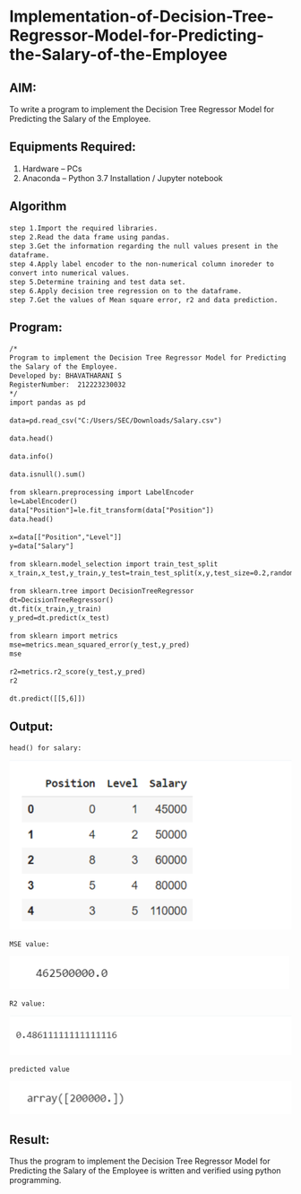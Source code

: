 # Implementation-of-Decision-Tree-Regressor-Model-for-Predicting-the-Salary-of-the-Employee

## AIM:
To write a program to implement the Decision Tree Regressor Model for Predicting the Salary of the Employee.

## Equipments Required:
1. Hardware – PCs
2. Anaconda – Python 3.7 Installation / Jupyter notebook

## Algorithm
```
step 1.Import the required libraries. 
step 2.Read the data frame using pandas. 
step 3.Get the information regarding the null values present in the dataframe. 
step 4.Apply label encoder to the non-numerical column inoreder to convert into numerical values. 
step 5.Determine training and test data set. 
step 6.Apply decision tree regression on to the dataframe. 
step 7.Get the values of Mean square error, r2 and data prediction.
```

## Program:
```
/*
Program to implement the Decision Tree Regressor Model for Predicting the Salary of the Employee.
Developed by: BHAVATHARANI S
RegisterNumber:  212223230032
*/
import pandas as pd

data=pd.read_csv("C:/Users/SEC/Downloads/Salary.csv")

data.head()

data.info()

data.isnull().sum()

from sklearn.preprocessing import LabelEncoder
le=LabelEncoder()
data["Position"]=le.fit_transform(data["Position"])
data.head()

x=data[["Position","Level"]]
y=data["Salary"]

from sklearn.model_selection import train_test_split
x_train,x_test,y_train,y_test=train_test_split(x,y,test_size=0.2,random_state=2)

from sklearn.tree import DecisionTreeRegressor
dt=DecisionTreeRegressor()
dt.fit(x_train,y_train)
y_pred=dt.predict(x_test)

from sklearn import metrics
mse=metrics.mean_squared_error(y_test,y_pred)
mse

r2=metrics.r2_score(y_test,y_pred)
r2

dt.predict([[5,6]])

```

## Output:
```
head() for salary:
```
![alt text](<Screenshot 2024-10-16 100630.png>)
```
MSE value:
```
![alt text](image.png)
```
R2 value:
```
![alt text](<Screenshot 2024-10-16 100751.png>)
```
predicted value
```
![alt text](<Screenshot 2024-10-16 100828.png>)


## Result:
Thus the program to implement the Decision Tree Regressor Model for Predicting the Salary of the Employee is written and verified using python programming.
